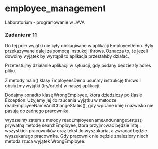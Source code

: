 # employee_management
Laboratorium - programowanie w JAVA

### Zadanie nr 11

Do tej pory wyjątki nie były obsługiwane w aplikacji EmployeeDemo. Były przekazywane dalej za pomocą instrukcji throws. Oznacza to, że jeżeli dowolny wyjątek by wystąpił to aplikacja przestałaby działać.

Przetestujmy działanie aplikacji w sytuacji, gdy podany będzie zły adres pliku.

Z metody main() klasy EmployeesDemo usuńmy instrukcję throws i obsłużmy wyjątki
(try/catch) w naszej aplikacji.

Dodajmy ponadto klasę WrongEmployee, ktora dziedziczy po klasie Exception. Użyjemy jej do rzucania wyjątku w metodze readEmployeeNameAndChangeStatus(), gdy wpisane imię i nazwisko nie pasują do żadnego pracownika.

Wydzielmy zatem z metody readEmployeeNameAndChangeStatus() prywatną metodę searchEmployee, która przyjmować będzie listę wszystkich pracowników oraz tekst do wyszukania, a zwracać będzie wyszukanego pracownika. Gdy pracownik nie będzie znaleziony niech metoda rzuca wyjątek WrongEmployee.
